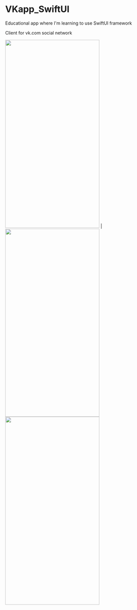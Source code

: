 # VKapp_SwiftUI
Educational app where I'm learning to use SwiftUI framework

Client for vk.com social network

<img src="https://user-images.githubusercontent.com/87355480/155138971-9b06f337-ca90-4210-9c18-40c6d3ab125a.png" width="300" height="600"> |
<img src="https://user-images.githubusercontent.com/87355480/155139724-1e1aba1e-4190-415e-9f05-04a6f158b9a7.png" width="300" height="600">
<img src="https://user-images.githubusercontent.com/87355480/155139819-aaf3f56e-93dc-44d8-84c1-b9efaaaf0c94.png" width="300" height="600">


